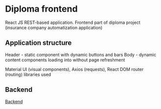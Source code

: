 # Diploma frontend

React JS REST-based application. Frontend part of diploma project (insurance company automatization application)

## Application structure

Header - static component with dynamic buttons and bars
Body - dynamic content components loading into without page refreshment

Material UI (visual components), Axios (requests), React DOM router (routing) libraries used

## Backend

[Backend](https://github.com/jonarizzz/Diploma-backend.git)